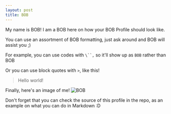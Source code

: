```yaml
---
layout: post
title: BOB
---
```


My name is BOB! I am a BOB here on how your BOB Profile should look like.

You can use an assortment of BOB formatting, just ask around and BOB will assist you ;)

For example, you can use codes with `\``,` so it'll show up as `BOB` rather than BOB

Or you can use block quotes with `>`, like this!
> Hello world!

Finally, here's an image of me!
![BOB](https://cdn4.iconfinder.com/data/icons/love-cartoon-vol-1/100/boy_stick_stickman_human_alone_happy-512.png)

Don't forget that you can check the source of this profile in the repo, as an example on what you can do in Markdown :D